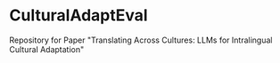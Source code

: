 # CulturalAdaptEval
Repository for Paper "Translating Across Cultures: LLMs for Intralingual Cultural Adaptation"
